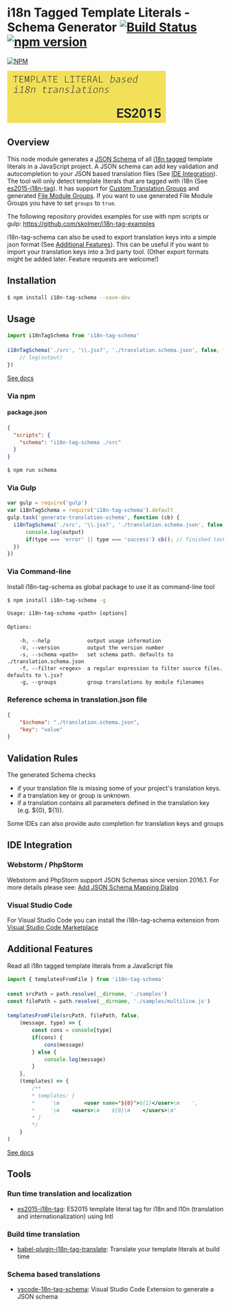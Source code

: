 # i18n Tagged Template Literals - Schema Generator [![Build Status](https://img.shields.io/travis/skolmer/i18n-tag-schema/master.svg?style=flat)](https://travis-ci.org/skolmer/i18n-tag-schema) [![npm version](https://img.shields.io/npm/v/i18n-tag-schema.svg?style=flat)](https://www.npmjs.com/package/i18n-tag-schema)
[![NPM](https://nodei.co/npm/i18n-tag-schema.png?downloads=true&downloadRank=true&stars=true)](https://nodei.co/npm/i18n-tag-schema/)

[![i18n Tagged Template Literals](images/vscode-18n-tag-schema-icon-big.jpg)](http://i18n-tag.kolmer.net/)

## Overview

This node module generates a [JSON Schema](http://json-schema.org/) of all [i18n tagged](https://github.com/skolmer/es2015-i18n-tag) template literals in a JavaScript project.
A JSON schema can add key validation and autocompletion to your JSON based translation files (See [IDE Integration](#ide-integration)).
The tool will only detect template literals that are tagged with i18n (See [es2015-i18n-tag](http://i18n-tag.kolmer.net/)).
It has support for [Custom Translation Groups](https://github.com/skolmer/es2015-i18n-tag#appjs) and generated [File Module Groups](https://github.com/skolmer/es2015-i18n-tag#babel-generated-file-module-groups). If you want to use generated File Module Groups you have to set `groups` to `true`.

The following repository provides examples for use with npm scripts or gulp: https://github.com/skolmer/i18n-tag-examples

i18n-tag-schema can also be used to export translation keys into a simple json format (See [Additional Features](#additional-features)). This can be useful if you want to import your translation keys into a 3rd party tool. (Other export formats might be added later. Feature requests are welcome!)

## Installation

```sh
$ npm install i18n-tag-schema --save-dev
```

## Usage
```js
import i18nTagSchema from 'i18n-tag-schema'

i18nTagSchema('./src', '\\.jsx?', './translation.schema.json', false, (output, type) => {
    // log(output)
})
```

[See docs](http://github.kolmer.net/i18n-tag-schema/globals.html#default)

### Via npm

#### package.json
```json
{
  "scripts": {
    "schema": "i18n-tag-schema ./src"
  }
}
```
```sh
$ npm run schema
```

### Via Gulp
```js
var gulp = require('gulp')
var i18nTagSchema = require('i18n-tag-schema').default
gulp.task('generate-translation-schema', function (cb) {
  i18nTagSchema('./src', '\\.jsx?', './translation.schema.json', false, (output, type) => {
      console.log(output)
      if(type === 'error' || type === 'success') cb(); // finished task
  })
})
```

### Via Command-line

Install i18n-tag-schema as global package to use it as command-line tool

```sh
$ npm install i18n-tag-schema -g
```

```
Usage: i18n-tag-schema <path> [options]

Options:

    -h, --help            output usage information
    -V, --version         output the version number
    -s, --schema <path>   set schema path. defaults to ./translation.schema.json
    -f, --filter <regex>  a regular expression to filter source files. defaults to \.jsx?
    -g, --groups          group translations by module filenames
```

### Reference schema in translation.json file
```json
{
    "$schema": "./translation.schema.json",
    "key": "value"
}
```

## Validation Rules

The generated Schema checks
* if your translation file is missing some of your project's translation keys.
* if a translation key or group is unknown.
* if a translation contains all parameters defined in the translation key (e.g. ${0}, ${1}).

Some IDEs can also provide auto completion for translation keys and groups

## IDE Integration

### Webstorm / PhpStorm

Webstorm and PhpStorm support JSON Schemas since version 2016.1. For more details please see:  [Add JSON Schema Mapping Dialog](https://www.jetbrains.com/help/webstorm/2016.1/add-json-schema-mapping-dialog.html)

### Visual Studio Code

For Visual Studio Code you can install the i18n-tag-schema extension from [Visual Studio Code Marketplace](https://marketplace.visualstudio.com/items?itemName=skolmer.vscode-i18n-tag-schema)

## Additional Features

Read all i18n tagged template literals from a JavaScript file

```js
import { templatesFromFile } from 'i18n-tag-schema'

const srcPath = path.resolve(__dirname, './samples')
const filePath = path.resolve(__dirname, './samples/multiline.js')

templatesFromFile(srcPath, filePath, false,
    (message, type) => {
        const cons = console[type]
        if(cons) {
            cons(message)
        } else {
            console.log(message)
        }        
    },
    (templates) => {
        /**
        * templates: [
        *     '\n        <user name="${0}">${1}</user>\n    ',
        *     '\n    <users>\n    ${0}\n    </users>\n'
        * ]
        */ 
    }
)
```

[See docs](http://github.kolmer.net/i18n-tag-schema/globals.html#templatesfromfile)

## Tools

### Run time translation and localization
* [es2015-i18n-tag](https://github.com/skolmer/es2015-i18n-tag): ES2015 template literal tag for i18n and l10n (translation and internationalization) using Intl

### Build time translation
* [babel-plugin-i18n-tag-translate](https://github.com/skolmer/babel-plugin-i18n-tag-translate): Translate your template literals at build time

### Schema based translations
* [vscode-18n-tag-schema](https://github.com/skolmer/vscode-i18n-tag-schema): Visual Studio Code Extension to generate a JSON schema
